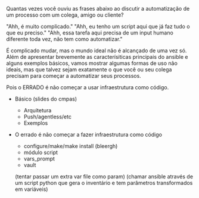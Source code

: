 Quantas vezes você ouviu as frases abaixo ao discutir a automatização de um processo
com um colega, amigo ou cliente?

"Ahh, é muito complicado."
"Ahh, eu tenho um script aqui que já faz tudo o que eu preciso."
"Ahh, essa tarefa aqui precisa de um input humano diferente toda vez, não tem como automatizar."

É complicado mudar, mas o mundo ideal não é alcançado de uma vez só. Além de apresentar
brevemente as caracterísiticas principais do ansible e alguns exemplos básicos, vamos mostrar
algumas formas de uso não ideais, mas que talvez sejam exatamente o que você ou seu colega
precisam para começar a automatizar seus processos.

Pois o ERRADO é não começar a usar infraestrutura como código.


- Básico (slides do cmpas)
  - Arquitetura
  - Push/agentless/etc
  - Exemplos

- O errado é não começar a fazer infraestrutura como código
  - configure/make/make install (bleergh)
  - módulo script
  - vars_prompt
  - vault


  (tentar passar um extra var file como param)
  (chamar ansible através de um script python que gera o inventário e tem parâmetros transformados em variáveis)

